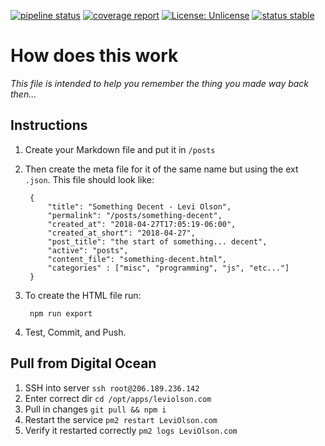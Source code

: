 [![pipeline status](https://gitlab.com/olson.levi/website/badges/master/pipeline.svg)](https://gitlab.com/olson.levi/website/commits/master)
[![coverage report](https://gitlab.com/olson.levi/website/badges/master/coverage.svg)](https://gitlab.com/olson.levi/website/commits/master)
[![License: Unlicense](https://img.shields.io/badge/license-unlicense-brightgreen.svg)](http://unlicense.org/)
[![status stable](https://img.shields.io/badge/status-stable-brightgreen.svg)](https://leviolson.com/)

# How does this work

_This file is intended to help you remember the thing you made way back then..._

## Instructions

1. Create your Markdown file and put it in `/posts`
2. Then create the meta file for it of the same name but using the ext `.json`.  This file should look like:

        {
            "title": "Something Decent - Levi Olson",
            "permalink": "/posts/something-decent",
            "created_at": "2018-04-27T17:05:19-06:00",
            "created_at_short": "2018-04-27",
            "post_title": "the start of something... decent",
            "active": "posts",
            "content_file": "something-decent.html",
            "categories" : ["misc", "programming", "js", "etc..."]
        }

3. To create the HTML file run:

        npm run export

3. Test, Commit, and Push.

## Pull from Digital Ocean

1. SSH into server `ssh root@206.189.236.142`
2. Enter correct dir `cd /opt/apps/leviolson.com`
3. Pull in changes `git pull && npm i`
4. Restart the service `pm2 restart LeviOlson.com`
5. Verify it restarted correctly `pm2 logs LeviOlson.com`
